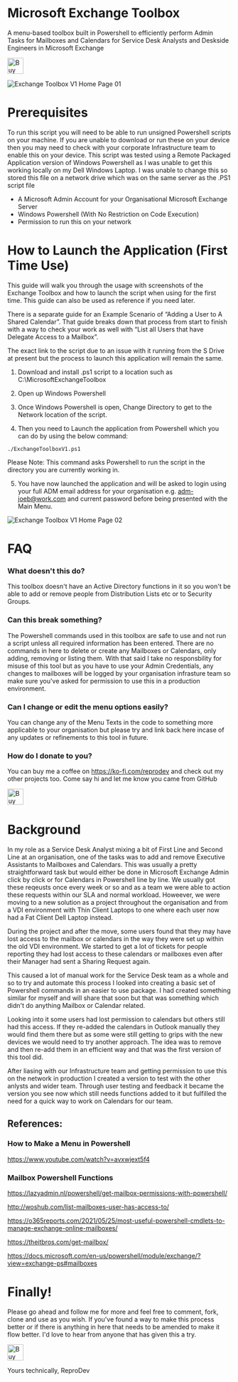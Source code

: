 # Microsoft Exchange Toolbox

A menu-based toolbox built in Powershell to efficiently perform Admin Tasks for Mailboxes and Calendars for Service Desk Analysts and Deskside Engineers in Microsoft Exchange

<a href='https://ko-fi.com/Z8Z6E0CY0' target='_blank'><img height='36' style='border:0px;height:36px;' src='https://cdn.ko-fi.com/cdn/kofi2.png?v=3' border='0' alt='Buy Me a Coffee at ko-fi.com' /></a>

![Exchange Toolbox V1 Home Page 01](https://user-images.githubusercontent.com/8764255/180898335-616002c2-3bbd-4ea1-bcdf-556b82e91570.png)


# Prerequisites

To run this script you will need to be able to run unsigned Powershell scripts on your machine. If you are unable to download or run these on your device then you may need to check with your corporate Infrastructure team to enable this on your device. This script was tested using a Remote Packaged Application version of Windows Powershell as I was unable to get this working locally on my Dell Windows Laptop. I was unable to change this so stored this file on a network drive which was on the same server as the .PS1 script file

- A Microsoft Admin Account for your Organisational Microsoft Exchange Server
- Windows Powershell (With No Restriction on Code Execution)
- Permission to run this on your network

# How to Launch the Application (First Time Use)

This guide will walk you through the usage with screenshots of the Exchange Toolbox and how to launch the script when using for the first time. This guide can also be used as reference if you need later. 

There is a separate guide for an Example Scenario of “Adding a User to A Shared Calendar”. That guide breaks down that process from start to finish with a way to check your work as well with “List all Users that have Delegate Access to a Mailbox”. 

The exact link to the script due to an issue with it running from the S Drive at present but the process to launch this application will remain the same.

1. Download and install .ps1 script to a location such as C:\MicrosoftExchangeToolbox

2. Open up Windows Powershell

3. Once Windows Powershell is open, Change Directory to get to the Network location of the script. 

4. Then you need to Launch the application from Powershell which you can do by using the below command:

<code>./ExchangeToolboxV1.ps1</code>

Please Note: This command asks Powershell to run the script in the directory you are currently working in.

5. You have now launched the application and will be asked to login using your full ADM email address for your organisation e.g. adm-joeb@work.com and current password before being presented with the Main Menu.

![Exchange Toolbox V1 Home Page 02](https://user-images.githubusercontent.com/8764255/180899049-1c8a0e17-1ad5-423b-b3d2-656e4beb2ff6.png)

# FAQ

### What doesn't this do?

This toolbox doesn't have an Active Directory functions in it so you won't be able to add or remove people from Distribution Lists etc or to Security Groups.

### Can this break something?

The Powershell commands used in this toolbox are safe to use and not run a script unless all required information has been entered. There are no commands in here to delete or create any Mailboxes or Calendars, only adding, removing or listing them. With that said I take no responsbility for misuse of this tool but as you have to use your Admin Credentials, any changes to mailboxes will be logged by your organisation infrasture team so make sure you've asked for permission to use this in a production environment.

### Can I change or edit the menu options easily?

You can change any of the Menu Texts in the code to something more applicable to your organisation but please try and link back here incase of any updates or refinements to this tool in future.

### How do I donate to you?

You can buy me a coffee on https://ko-fi.com/reprodev and check out my other projects too. Come say hi and let me know you came from GitHub

<a href='https://ko-fi.com/Z8Z6E0CY0' target='_blank'><img height='36' style='border:0px;height:36px;' src='https://cdn.ko-fi.com/cdn/kofi2.png?v=3' border='0' alt='Buy Me a Coffee at ko-fi.com' /></a>

# Background

In my role as a Service Desk Analyst mixing a bit of First Line and Second Line at an organisation, one of the tasks was to add and remove Executive Assistants to Mailboxes and Calendars. This was usually a pretty straightforward task but would either be done in Microsoft Exchange Admin click by click or for Calendars in Powershell line by line. We usually got these reqeusts once every week or so and as a team we were able to action these requests within our SLA and normal workload. Howeever, we were moving to a new solution as a project throughout the organisation and from a VDI environment with Thin Client Laptops to one where each user now had a Fat Client Dell Laptop instead.

During the project and after the move, some users found that they may have lost access to the mailbox or calendars in the way they were set up within the old VDI environment. We started to get a lot of tickets for people reporting they had lost access to these calendars or mailboxes even after their Manager had sent a Sharing Request again.

This caused a lot of manual work for the Service Desk team as a whole and so to try and automate this process I looked into creating a basic set of Powershell commands in an easier to use package. I had created something similar for myself and will share that soon but that was something which didn't do anything Mailbox or Calendar related.

Looking into it some users had lost permission to calendars but others still had this access. If they re-added the calendars in Outlook manually they would find them there but as some were still getting to grips with the new devices we would need to try another approach. The idea was to remove and then re-add them in an efficient way and that was the first version of this tool did.

After liasing with our Infrastructure team and getting permission to use this on the network in production I created a version to test with the other anlysts and wider team. Through user testing and feedback it became the version you see now which still needs functions added to it but fulfilled the need for a quick way to work on Calendars for our team.

## References:

### How to Make a Menu in Powershell

https://www.youtube.com/watch?v=avxwjext5f4

### Mailbox Powershell Functions

https://lazyadmin.nl/powershell/get-mailbox-permissions-with-powershell/

http://woshub.com/list-mailboxes-user-has-access-to/

https://o365reports.com/2021/05/25/most-useful-powershell-cmdlets-to-manage-exchange-online-mailboxes/

https://theitbros.com/get-mailbox/

https://docs.microsoft.com/en-us/powershell/module/exchange/?view=exchange-ps#mailboxes

# Finally!

Please go ahead and follow me for more and feel free to comment, fork, clone and use as you wish. If you've found a way to make this process better or if there is anything in here that needs to be amended to make it flow better. I'd love to hear from anyone that has given this a try.

<a href='https://ko-fi.com/Z8Z6E0CY0' target='_blank'><img height='36' style='border:0px;height:36px;' src='https://cdn.ko-fi.com/cdn/kofi2.png?v=3' border='0' alt='Buy Me a Coffee at ko-fi.com' /></a>

Yours technically,
ReproDev
